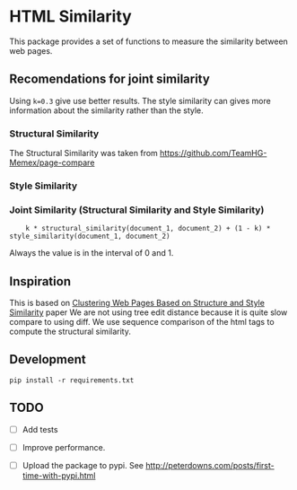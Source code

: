 # HTML Similarity

This package provides a set of functions to measure the similarity between web pages.


## Recomendations for joint similarity

Using `k=0.3` give use better results. The style similarity can gives more information 
about the similarity rather than the style.


### Structural Similarity

The Structural Similarity was taken from https://github.com/TeamHG-Memex/page-compare


### Style Similarity


### Joint Similarity (Structural Similarity and Style Similarity)

```
    k * structural_similarity(document_1, document_2) + (1 - k) * style_similarity(document_1, document_2)
```

Always the value is in the interval of 0 and 1.


## Inspiration

This is based on [Clustering Web Pages Based on Structure and Style Similarity](http://ieeexplore.ieee.org/document/7785739/) paper
We are not using tree edit distance because it is quite slow compare to using diff.
We use sequence comparison of the html tags to compute the structural similarity.

## Development

```
pip install -r requirements.txt
```

## TODO

* [ ] Add tests
* [ ] Improve performance.
* [ ] Upload the package to pypi. See http://peterdowns.com/posts/first-time-with-pypi.html

